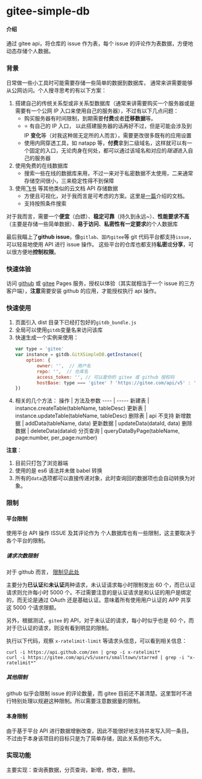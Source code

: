 # gitee-simple-db

#### 介绍

通过 gitee api，将仓库的 issue 作为表，每个 issue 的评论作为表数据，方便地动态存储个人数据。

### 背景

日常做一些小工具时可能需要存储一些简单的数据到数据库， 通常来讲需要能够从公网访问。个人搜寻思考的有以下方案：

1. 搭建自己的传统关系型或非关系型数据库（通常来讲需要购买一个服务器或是需要有一个公网 IP 入口来使用自己的服务器），不过有以下几点问题：
    - 购买服务器有时间限制，到期需要**付费**或者**迁移数据**等。
    - ⭐ 有自己的 IP 入口， 以此搭建服务器的话再好不过，但是可能会涉及到 IP **变化**等（对我这种居无定所的人而言），需要更改很多既有的应用设置
    - 使用内网穿透工具，如 natapp 等，**付费**拿到二级域名，这样就可以有一个固定的入口，无论肉身在何处，都可以通过该域名和对应的*隧道*进入自己的服务器
2. 使用免费的在线数据库
    - 搜索一些在线的数据库来用，不过一来对于私密数据不太使用，二来通常存储空间很小，三来稳定性得不到保障
3. 使用[飞书](https://open.feishu.cn/document/ugTM5UjL4ETO14COxkTN/uETMzUjLxEzM14SMxMTN) 等其他类似的云文档 API 存储数据
    - 方便且可视化，对于我而言是可考虑的方案。这里是[一篇](https://zhuanlan.zhihu.com/p/234834695)介绍的文档。
    - 支持按照条件搜索

对于我而言，需要一个**便宜**（白嫖）、**稳定可靠**（持久到永远~）、**性能要求不高**（主要是存储一些简单数据）、**易于访问**、**私密性有一定要求**的个人数据库

最后我瞄上了**github issue**。像`gitlab`、`国内gitee`等 git 代码平台都支持`issue`，可以轻易地使用 API 进行 issue 操作。 这些平台的仓库也都支持**私密**或**分享**，可以很方便地**控制权限**。

### 快速体验

访问 [github](https://smart-town.github.io/gitx-simple-db/) 或 [gitee](https://lhhcherry.gitee.io/ssmell/gitxdb/) Pages 服务，授权以体验（其实就相当于一个 issue 的三方客户端），**注意**需要安装 github 的应用，才能授权执行 api 操作。

### 快速使用

1. 页面引入 dist 目录下已经打包好的`gitdb_bundle.js`
2. 全局可以使用`gitdb`变量名来访问该库
3. 快速生成一个实例来使用：
    ```js
    var type = 'gitee'
    var instance = gitdb.GitXSimpleDB.getInstance({
        option: {
            owner: '',  // 用户名
            repo: '',  // 仓库名
            access_token: '', // 可以是你的 gitee 或 github 授权码
            hostBase: type === 'gitee' ? 'https://gitee.com/api/v5' : 'https://api.github.com'}
    })
    ```
4. 相关的几个方法：
    操作 | 方法及参数
    ---- | -----
    新建表 | instance.createTable(tableName, tableDesc)
    更新表 | instance.updateTable(tableName, tableDesc)
    删除表 | api 不支持
    新增数据 | addData(tableName, data)
    更新数据 | updateData(dataId, data)
    删除数据 | deleteData(dataId)
    分页查询 | queryDataByPage(tableName, page:number, per_page:number)

**注意**：    
1. 目前只打包了浏览器端
2. 使用的是 es6 语法并未做 babel 转换
3. 所有的`data`选项都可以直接传递对象，此时查询回的数据项也会自动转换为对象。

### 限制

#### 平台限制
使用平台 API 操作 ISSUE 及其评论作为 个人数据库也有一些限制，这主要取决于各个平台的限制。
##### 请求次数限制

对于 github 而言， [限制见此处](https://docs.github.com/en/rest/overview/resources-in-the-rest-api#rate-limiting)

主要分为**已认证**和**未认证**两种请求，未认证请求每小时限制发出 60 个，而已认证请求则允许每小时 5000 个。不过需要注意的是认证请求是和认证的用户是绑定的，而无论是通过 OAuth 还是基础认证。意味着所有使用用户认证的 APP 共享这 5000 个请求限额。

另外，根据测试，`gitee` 的 API，对于未认证的请求，每小时似乎也是 60 个，而对于已认证的请求，则没有看到明显的限制。

执行以下代码，观察 `x-ratelimit-limit` 等请求头信息，可以看到相关信息：

```shell
curl -i https://api.github.com/zen | grep -i x-ratelimit*
curl -i https://gitee.com/api/v5/users/smalltown/starred | grep -i "x-ratelimit*"
```
##### 其他限制

github 似乎会限制 issue 的评论数量，而 gitee 目前还不甚清楚。这里暂时不进行特别处理以规避这种限制。所以需要注意数据量的限制。

#### 本身限制

由于基于平台 API 进行数据增删改查，因此不能很好地支持并发写入同一条目。不过由于本身该项目的目标只是为了简单存储，因此关系倒也不大。

### 实现功能

主要实现：查询表数据，分页查询，新增，修改，删除。


